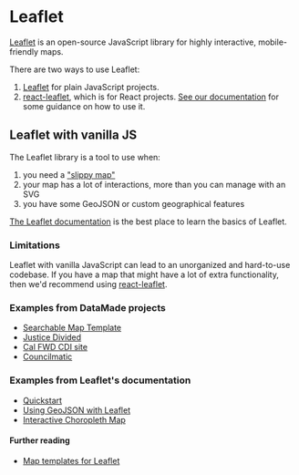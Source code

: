 # Leaflet
[Leaflet](https://leafletjs.com/) is an open-source JavaScript library for highly interactive, mobile-friendly maps.

There are two ways to use Leaflet:
1. [Leaflet](https://leafletjs.com/) for plain JavaScript projects.
2. [react-leaflet](https://react-leaflet.js.org/), which is for React projects. [See our documentation](/mapping/react-leaflet.md) for some guidance on how to use it.

## Leaflet with vanilla JS
The Leaflet library is a tool to use when:
1. you need a ["slippy map"](https://wiki.openstreetmap.org/wiki/Slippy_Map)
2. your map has a lot of interactions, more than you can manage with an SVG
3. you have some GeoJSON or custom geographical features

[The Leaflet documentation](https://leafletjs.com/) is the best place to learn the basics of Leaflet. 

### Limitations
Leaflet with vanilla JavaScript can lead to an unorganized and hard-to-use codebase. If you have a map that might have a lot of extra functionality, then we'd recommend using [react-leaflet](/mapping/react-leaflet.md).

### Examples from DataMade projects
- [Searchable Map Template](https://github.com/datamade/searchable-map-template-csv)
- [Justice Divided](https://github.com/datamade/justice-divided/blob/master/js/district_map.js)
- [Cal FWD CDI site](https://github.com/datamade/california-dream-index/blob/master/cdi/static/js/detailMap.js)
- [Councilmatic](https://github.com/datamade/django-councilmatic/blob/5b074f376667766e4b6dbf093871d294bb35fc51/councilmatic_core/templates/councilmatic_core/council_members.html#L105)


### Examples from Leaflet's documentation
- [Quickstart](https://leafletjs.com/examples/quick-start/)
- [Using GeoJSON with Leaflet](https://leafletjs.com/examples/geojson/)
- [Interactive Choropleth Map](https://leafletjs.com/examples/choropleth/)

#### Further reading
- [Map templates for Leaflet](https://handsondataviz.org/leaflet.html)
